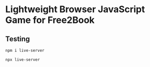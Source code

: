 
# Lightweight Browser JavaScript Game for Free2Book


## Testing

```bash
npm i live-server

npx live-server
```
